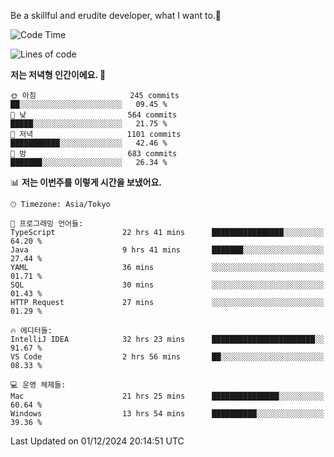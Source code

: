 Be a skillful and erudite developer, what I want to.👶

<!--START_SECTION:waka-->
![Code Time](http://img.shields.io/badge/Code%20Time-1%2C451%20hrs%2016%20mins-blue)

![Lines of code](https://img.shields.io/badge/%EC%A0%80%EB%8A%94%20%EC%97%AC%ED%83%9C%EA%B9%8C%EC%A7%80%20-912.6%20thousand%20%EC%A4%84%EC%9D%98%20%EC%BD%94%EB%93%9C%EB%A5%BC%20%EC%9E%91%EC%84%B1%ED%96%88%EC%96%B4%EC%9A%94.-blue)

**저는 저녁형 인간이에요. 🦉** 

```text
🌞 아침                     245 commits         ██░░░░░░░░░░░░░░░░░░░░░░░   09.45 % 
🌆 낮　                     564 commits         █████░░░░░░░░░░░░░░░░░░░░   21.75 % 
🌃 저녁                     1101 commits        ███████████░░░░░░░░░░░░░░   42.46 % 
🌙 밤　                     683 commits         ███████░░░░░░░░░░░░░░░░░░   26.34 % 
```


📊 **저는 이번주를 이렇게 시간을 보냈어요.** 

```text
🕑︎ Timezone: Asia/Tokyo

💬 프로그래밍 언어들: 
TypeScript               22 hrs 41 mins      ████████████████░░░░░░░░░   64.20 % 
Java                     9 hrs 41 mins       ███████░░░░░░░░░░░░░░░░░░   27.44 % 
YAML                     36 mins             ░░░░░░░░░░░░░░░░░░░░░░░░░   01.71 % 
SQL                      30 mins             ░░░░░░░░░░░░░░░░░░░░░░░░░   01.43 % 
HTTP Request             27 mins             ░░░░░░░░░░░░░░░░░░░░░░░░░   01.29 % 

🔥 에디터들: 
IntelliJ IDEA            32 hrs 23 mins      ███████████████████████░░   91.67 % 
VS Code                  2 hrs 56 mins       ██░░░░░░░░░░░░░░░░░░░░░░░   08.33 % 

💻 운영 체제들: 
Mac                      21 hrs 25 mins      ███████████████░░░░░░░░░░   60.64 % 
Windows                  13 hrs 54 mins      ██████████░░░░░░░░░░░░░░░   39.36 % 
```


 Last Updated on 01/12/2024 20:14:51 UTC
<!--END_SECTION:waka-->
